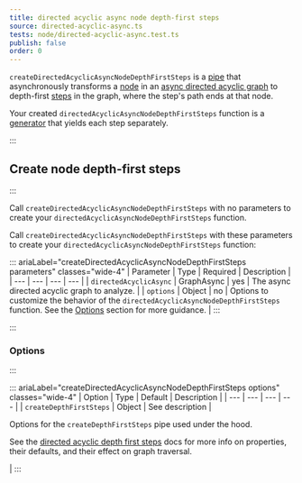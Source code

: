 ```yaml
---
title: directed acyclic async node depth-first steps
source: directed-acyclic-async.ts
tests: node/directed-acyclic-async.test.ts
publish: false
order: 0
---
```


`createDirectedAcyclicAsyncNodeDepthFirstSteps` is a [pipe](/docs/logic/pipes-overview) that asynchronously transforms a [node](/docs/logic/graph-overview#graph-node-and-edge) in an [async directed acyclic graph](/docs/logic/graph-overview#async-graph) to depth-first [steps](/docs/logic/graph-overview#step) in the graph, where the step's path ends at that node.

Your created `directedAcyclicAsyncNodeDepthFirstSteps` function is a [generator](https://developer.mozilla.org/en-US/docs/Web/JavaScript/Reference/Global_Objects/Generator) that yields each step separately.


:::
## Create node depth-first steps
:::

Call `createDirectedAcyclicAsyncNodeDepthFirstSteps` with no parameters to create your `directedAcyclicAsyncNodeDepthFirstSteps` function.

Call `createDirectedAcyclicAsyncNodeDepthFirstSteps` with these parameters to create your `directedAcyclicAsyncNodeDepthFirstSteps` function:

::: ariaLabel="createDirectedAcyclicAsyncNodeDepthFirstSteps parameters" classes="wide-4"
| Parameter | Type | Required | Description |
| --- | --- | --- | --- |
| `directedAcyclicAsync` | GraphAsync | yes | The async directed acyclic graph to analyze. |
| `options` | Object | no | Options to customize the behavior of the `directedAcyclicAsyncNodeDepthFirstSteps` function. See the [Options](#options) section for more guidance. |
:::


:::
### Options
:::

::: ariaLabel="createDirectedAcyclicAsyncNodeDepthFirstSteps options" classes="wide-4"
| Option | Type | Default | Description |
| --- | --- | --- | --- |
| `createDepthFirstSteps` | Object | See description | <p>Options for the `createDepthFirstSteps` pipe used under the hood.</p><p>See the [directed acyclic depth first steps](/docs/logic/pipes/directed-acyclic-depth-first-steps) docs for more info on properties, their defaults, and their effect on graph traversal.</p> |
:::

